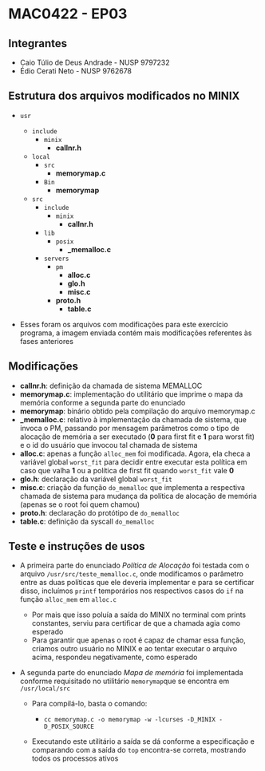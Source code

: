 # MAC0422 - EP03

## Integrantes

* Caio Túlio de Deus Andrade - NUSP 9797232
* Édio Cerati Neto - NUSP 9762678

## Estrutura dos arquivos modificados no MINIX

* `usr`
  * `include`
    * `minix`
      * **callnr.h**
  * `local`
    * `src`
      * **memorymap.c**
    * `Bin`
      * **memorymap**
  * `src`
    * `include`
      * `minix`
        * **callnr.h**
    * `lib`
      * `posix`
        * **_memalloc.c**
    * `servers`
      * `pm`
        * **alloc.c**
        * **glo.h**
        * **misc.c**
      * **proto.h**
        * **table.c**
  
* Esses foram os arquivos com modificações para este exercício programa, a imagem enviada contém mais modificações referentes às fases anteriores

## Modificações

* **callnr.h**: definição da chamada de sistema MEMALLOC
* **memorymap.c**: implementação do utilitário que imprime o mapa da memória conforme a segunda parte do enunciado
* **memorymap**: binário obtido pela compilação do arquivo memorymap.c
* **_memalloc.c**: relativo à implementação da chamada de sistema, que invoca o PM, passando por mensagem parâmetros como o tipo de alocação de memória a ser executado (**0** para first fit e **1** para worst fit) e o id do usuário que invocou tal chamada de sistema
* **alloc.c**: apenas a função `alloc_mem` foi modificada. Agora, ela checa a variável global `worst_fit` para decidir entre executar esta política em caso que valha **1** ou a política de first fit quando `worst_fit` vale **0**
* **glo.h**: declaração da variável global `worst_fit`
* **misc.c**: criação da função `do_memalloc` que implementa a respectiva chamada de sistema para mudança da política de alocação de memória (apenas se o root foi quem chamou)
* **proto.h**: declaração do protótipo de `do_memalloc`
* **table.c**: definição da syscall `do_memalloc` 

## Teste e instruções de usos

* A primeira parte do enunciado *Política de Alocação* foi testada com o arquivo `/usr/src/teste_memalloc.c`, onde modificamos o parâmetro entre as duas políticas que ele deveria implementar e para se certificar disso, incluímos `printf` temporários nos respectivos casos do `if` na função `alloc_mem` em `alloc.c`

  * Por mais que isso poluía a saída do MINIX no terminal com prints constantes, serviu para certificar de que a chamada agia como esperado
  * Para garantir que apenas o root é capaz de chamar essa função, criamos outro usuário no MINIX e ao tentar executar o arquivo acima, respondeu negativamente, como esperado

* A segunda parte do enunciado *Mapa de memória* foi implementada conforme requisitado no utilitário `memorymap`que se encontra em `/usr/local/src`

  * Para compilá-lo, basta o comando:
    * `cc memorymap.c -o memorymap -w -lcurses -D_MINIX -D_POSIX_SOURCE`

  * Executando este utilitário a saída se dá conforme a especificação e comparando com a saída do `top` encontra-se correta, mostrando todos os processos ativos